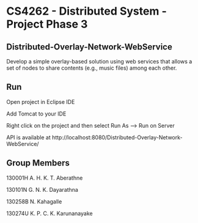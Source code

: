 # CS4262 - Distributed System - Project Phase 3

## Distributed-Overlay-Network-WebService
Develop a simple overlay-based solution using web services that allows a set of nodes to share contents (e.g., music files) among each other.

## Run
Open project in Eclipse IDE

Add Tomcat to your IDE

Right click on the project and then select Run As --> Run on Server

API is available at http://localhost:8080/Distributed-Overlay-Network-WebService/

## Group Members
130001H A. H. K. T. Aberathne

130101N G. N. K. Dayarathna

130258B N. Kahagalle

130274U K. P. C. K. Karunanayake
